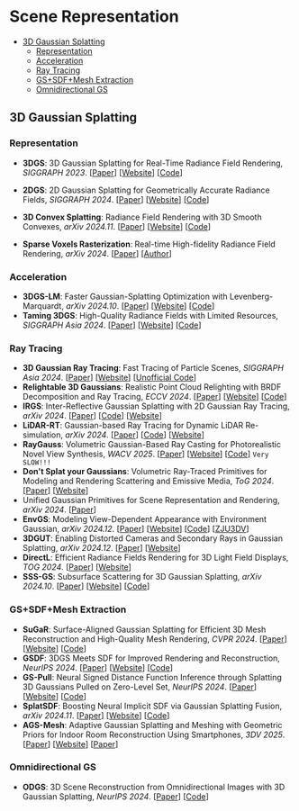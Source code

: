 # Scene Representation

- [3D Gaussian Splatting](#3D-Gaussian-Splatting)
  - [Representation](#Representation)
  - [Acceleration](#Acceleration)
  - [Ray Tracing](#Ray-Tracing)
  - [GS+SDF+Mesh Extraction](#GS+SDF+Mesh-Extraction)
  - [Omnidirectional GS](#Omnidirectional-GS)


## 3D Gaussian Splatting

### Representation

- **3DGS**: 3D Gaussian Splatting for Real-Time Radiance Field Rendering, *SIGGRAPH 2023*. [[Paper](https://repo-sam.inria.fr/fungraph/3d-gaussian-splatting/3d_gaussian_splatting_low.pdf)] [[Website](https://repo-sam.inria.fr/fungraph/3d-gaussian-splatting/)] [[Code](https://github.com/graphdeco-inria/gaussian-splatting)]
- **2DGS**: 2D Gaussian Splatting for Geometrically Accurate Radiance Fields, *SIGGRAPH 2024*. [[Paper](https://arxiv.org/abs/2403.17888)] [[Website](https://surfsplatting.github.io/)] [[Code](https://github.com/hbb1/2d-gaussian-splatting)]

- **3D Convex Splatting**: Radiance Field Rendering with 3D Smooth Convexes, *arXiv 2024.11*. [[Paper](https://arxiv.org/abs/2411.14974)] [[Website](https://convexsplatting.github.io/)] [[Code](https://github.com/convexsplatting/convex-splatting)]

- **Sparse Voxels Rasterization**: Real-time High-fidelity Radiance Field Rendering, *arXiv 2024*. [[Paper](https://arxiv.org/abs/2412.04459)] [[Author](https://sunset1995.github.io/)]



### Acceleration

- **3DGS-LM**: Faster Gaussian-Splatting Optimization with Levenberg-Marquardt, *arXiv 2024.10*. [[Paper](https://arxiv.org/abs/2409.12892)] [[Website](https://lukashoel.github.io/3DGS-LM/)] [[Code](https://github.com/lukasHoel/3DGS-LM)]
- **Taming 3DGS**: High-Quality Radiance Fields with Limited Resources, *SIGGRAPH Asia 2024*. [[Paper](https://arxiv.org/abs/2406.15643)] [[Website](https://humansensinglab.github.io/taming-3dgs/)] [[Code](https://github.com/humansensinglab/taming-3dgs)]

### Ray Tracing

- **3D Gaussian Ray Tracing**: Fast Tracing of Particle Scenes, *SIGGRAPH Asia 2024*. [[Paper](https://arxiv.org/abs/2407.07090v3)] [[Website](https://gaussiantracer.github.io/)] [[Unofficial Code](https://github.com/fudan-zvg/gaussian-raytracing)]
- **Relightable 3D Gaussians**: Realistic Point Cloud Relighting with BRDF Decomposition and Ray Tracing, *ECCV 2024*. [[Paper](https://arxiv.org/abs/2311.16043)] [[Website](https://nju-3dv.github.io/projects/Relightable3DGaussian/)] [[Code](https://github.com/NJU-3DV/Relightable3DGaussian)]
- **IRGS**: Inter-Reflective Gaussian Splatting with 2D Gaussian Ray Tracing, *arXiv 2024*. [[Paper](https://arxiv.org/abs/2412.15867)] [[Code](https://github.com/fudan-zvg/IRGS)] [[Website](https://fudan-zvg.github.io/IRGS/)]
- **LiDAR-RT**: Gaussian-based Ray Tracing for Dynamic LiDAR Re-simulation, *arXiv 2024*. [[Paper](https://arxiv.org/abs/2412.15199)] [[Code](https://github.com/zju3dv/LiDAR-RT)] [[Website](https://zju3dv.github.io/lidar-rt/)]
- **RayGauss**: Volumetric Gaussian-Based Ray Casting for Photorealistic Novel View Synthesis, *WACV 2025*. [[Paper](https://arxiv.org/abs/2408.03356)] [[Website](https://raygauss.github.io/)] [[Code](https://github.com/hugobl1/ray_gauss)] ``Very SLOW!!!``
- **Don't Splat your Gaussians**: Volumetric Ray-Traced Primitives for Modeling and Rendering Scattering and Emissive Media, *ToG 2024*. [[Paper](https://arxiv.org/abs/2405.15425)] [[Website](https://arcanous98.github.io/projectPages/gaussianVolumes.html)]
- Unified Gaussian Primitives for Scene Representation and Rendering, *arXiv 2024*. [[Paper](https://arxiv.org/abs/2406.09733v2)]
- **EnvGS**: Modeling View-Dependent Appearance with Environment Gaussian, *arXiv 2024.12*. [[Paper](https://arxiv.org/abs/2412.15215)] [[Website](https://zju3dv.github.io/envgs/)] [[Code](https://github.com/zju3dv/EnvGS)] [[ZJU3DV](https://github.com/zju3dv)]
- **3DGUT**: Enabling Distorted Cameras and Secondary Rays in Gaussian Splatting, *arXiv 2024.12*. [[Paper](https://arxiv.org/abs/2412.12507)] [[Website](https://research.nvidia.com/labs/toronto-ai/3DGUT/)]
- **DirectL**: Efficient Radiance Fields Rendering for 3D Light Field Displays, *TOG 2024*. [[Paper](https://arxiv.org/abs/2407.14053)] [[Website](https://direct-l.github.io/)]
- **SSS-GS**: Subsurface Scattering for 3D Gaussian Splatting, *arXiv 2024.10*. [[Paper](https://arxiv.org/abs/2408.12282)] [[Website](https://sss.jdihlmann.com/)] [[Code](https://github.com/cgtuebingen/SSS-GS)]

### GS+SDF+Mesh Extraction

- **SuGaR**: Surface-Aligned Gaussian Splatting for Efficient 3D Mesh Reconstruction and High-Quality Mesh Rendering, *CVPR 2024*. [[Paper](https://arxiv.org/abs/2311.12775)] [[Website](https://imagine.enpc.fr/~guedona/sugar/)] [[Code](https://github.com/Anttwo/SuGaR)]
- **GSDF**: 3DGS Meets SDF for Improved Rendering and Reconstruction, *NeurIPS 2024*. [[Paper](https://arxiv.org/abs/2403.16964)] [[Website](https://city-super.github.io/GSDF/)] [[Code](https://github.com/city-super/GSDF)]
- **GS-Pull**: Neural Signed Distance Function Inference through Splatting 3D Gaussians Pulled on Zero-Level Set, *NeurIPS 2024*. [[Paper](https://arxiv.org/abs/2410.14189)] [[Website](https://wen-yuan-zhang.github.io/GS-Pull/)] [[Code](https://github.com/wen-yuan-zhang/GS-Pull)]
- **SplatSDF**: Boosting Neural Implicit SDF via Gaussian Splatting Fusion, *arXiv 2024.11*. [[Paper](https://arxiv.org/abs/2411.15468)] [[Website](https://blarklee.github.io/splatsdf/)] [[Code](https://github.com/BlarkLee/SplatSDF_official)]
- **AGS-Mesh**: Adaptive Gaussian Splatting and Meshing with Geometric Priors for Indoor Room Reconstruction Using Smartphones, *3DV 2025*. [[Paper](https://arxiv.org/abs/2411.19271)] [[Website](https://xuqianren.github.io/ags_mesh_website/)] [[Paper](https://github.com/XuqianRen/AGS_Mesh)]

### Omnidirectional GS

- **ODGS**: 3D Scene Reconstruction from Omnidirectional Images with 3D Gaussian Splatting, *NeurIPS 2024*. [[Paper](https://arxiv.org/abs/2410.20686)] [[Code](https://github.com/esw0116/ODGS)]
